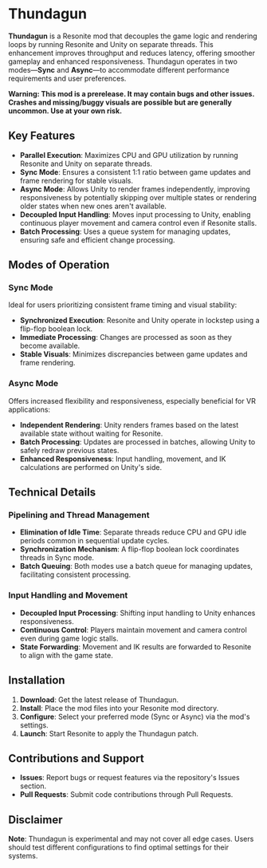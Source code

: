 # Thundagun

**Thundagun** is a Resonite mod that decouples the game logic and rendering loops by running Resonite and Unity on separate threads. This enhancement improves throughput and reduces latency, offering smoother gameplay and enhanced responsiveness. Thundagun operates in two modes—**Sync** and **Async**—to accommodate different performance requirements and user preferences.

**Warning: This mod is a prerelease. It may contain bugs and other issues. Crashes and missing/buggy visuals are possible but are generally uncommon. Use at your own risk.**

## Key Features

- **Parallel Execution**: Maximizes CPU and GPU utilization by running Resonite and Unity on separate threads.
- **Sync Mode**: Ensures a consistent 1:1 ratio between game updates and frame rendering for stable visuals.
- **Async Mode**: Allows Unity to render frames independently, improving responsiveness by potentially skipping over multiple states or rendering older states when new ones aren't available.
- **Decoupled Input Handling**: Moves input processing to Unity, enabling continuous player movement and camera control even if Resonite stalls.
- **Batch Processing**: Uses a queue system for managing updates, ensuring safe and efficient change processing.

## Modes of Operation

### Sync Mode

Ideal for users prioritizing consistent frame timing and visual stability:

- **Synchronized Execution**: Resonite and Unity operate in lockstep using a flip-flop boolean lock.
- **Immediate Processing**: Changes are processed as soon as they become available.
- **Stable Visuals**: Minimizes discrepancies between game updates and frame rendering.

### Async Mode

Offers increased flexibility and responsiveness, especially beneficial for VR applications:

- **Independent Rendering**: Unity renders frames based on the latest available state without waiting for Resonite.
- **Batch Processing**: Updates are processed in batches, allowing Unity to safely redraw previous states.
- **Enhanced Responsiveness**: Input handling, movement, and IK calculations are performed on Unity's side.

## Technical Details

### Pipelining and Thread Management

- **Elimination of Idle Time**: Separate threads reduce CPU and GPU idle periods common in sequential update cycles.
- **Synchronization Mechanism**: A flip-flop boolean lock coordinates threads in Sync mode.
- **Batch Queuing**: Both modes use a batch queue for managing updates, facilitating consistent processing.

### Input Handling and Movement

- **Decoupled Input Processing**: Shifting input handling to Unity enhances responsiveness.
- **Continuous Control**: Players maintain movement and camera control even during game logic stalls.
- **State Forwarding**: Movement and IK results are forwarded to Resonite to align with the game state.

## Installation

1. **Download**: Get the latest release of Thundagun.
2. **Install**: Place the mod files into your Resonite mod directory.
3. **Configure**: Select your preferred mode (Sync or Async) via the mod's settings.
4. **Launch**: Start Resonite to apply the Thundagun patch.

## Contributions and Support

- **Issues**: Report bugs or request features via the repository's Issues section.
- **Pull Requests**: Submit code contributions through Pull Requests.

## Disclaimer

**Note**: Thundagun is experimental and may not cover all edge cases. Users should test different configurations to find optimal settings for their systems.
